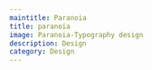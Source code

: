```yaml
---
maintitle: Paranoia
title: paranoia
image: Paranoia-Typography design
description: Design
category: Design 
---
```


